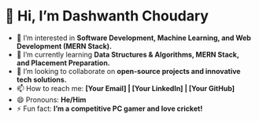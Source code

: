 # 👋 Hi, I’m Dashwanth Choudary  

- 👀 I’m interested in **Software Development, Machine Learning, and Web Development (MERN Stack).**  
- 🌱 I’m currently learning **Data Structures & Algorithms, MERN Stack, and Placement Preparation.**  
- 💞️ I’m looking to collaborate on **open-source projects and innovative tech solutions.**  
- 📫 How to reach me: **[Your Email] | [Your LinkedIn] | [Your GitHub]**  
- 😄 Pronouns: **He/Him**  
- ⚡ Fun fact: **I’m a competitive PC gamer and love cricket!**  

<!---
dashwanthchoudary/dashwanthchoudary is a ✨ special ✨ repository because its `README.md` (this file) appears on your GitHub profile.
You can click the Preview link to take a look at your changes.
--->
